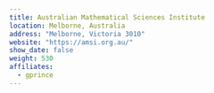 ```yaml
---
title: Australian Mathematical Sciences Institute
location: Melborne, Australia
address: "Melborne, Victoria 3010"
website: "https://amsi.org.au/"
show_date: false
weight: 530
affiliates:
  - gprince
---
```

